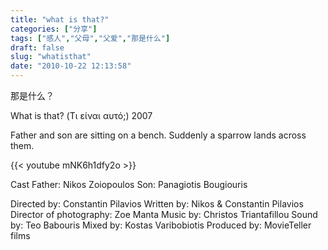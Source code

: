 ```yaml
---
title: "what is that?"
categories: ["分享"]
tags: ["感人","父母","父爱","那是什么"]
draft: false
slug: "whatisthat"
date: "2010-10-22 12:13:58"
---
```


那是什么？

What is that? (Τι είναι αυτό;) 2007

Father and son are sitting on a bench. Suddenly a sparrow lands across them.

{{< youtube mNK6h1dfy2o >}}

Cast
Father: Nikos Zoiopoulos
Son: Panagiotis Bougiouris

Directed by: Constantin Pilavios
Written by: Nikos & Constantin Pilavios
Director of photography: Zoe Manta
Music by: Christos Triantafillou
Sound by: Teo Babouris
Mixed by: Kostas Varibobiotis
Produced by: MovieTeller films


